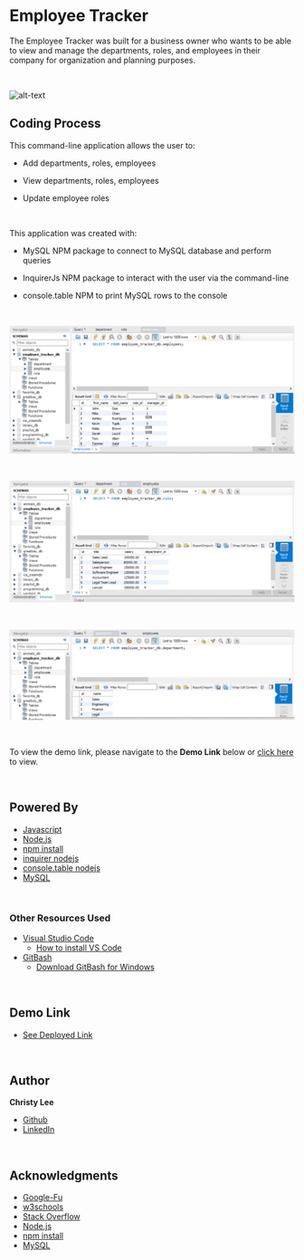 # Employee Tracker

The Employee Tracker was built for a business owner who wants to be able to view and manage the departments, roles, and employees in their company for organization and planning purposes.

<br>

![alt-text](employee_tracker1.gif)

## Coding Process

This command-line application allows the user to:

* Add departments, roles, employees

* View departments, roles, employees

* Update employee roles

<br>

This application was created with:

* MySQL NPM package to connect to MySQL database and perform queries

* InquirerJs NPM package to interact with the user via the command-line

* console.table NPM to print MySQL rows to the console

<br>

![Image](employee_tracker2.PNG)

<br>

![Image](employee_tracker3.PNG)

<br>

![Image](employee_tracker4.PNG)

<br>

To view the demo link, please navigate to the **Demo Link** below or  [click here](https://drive.google.com/file/d/1r9LA72u7k9CZtzqO8hEGj5Vmmm3qrrkp/view) to view.

<br>

## Powered By

* [Javascript](https://developer.mozilla.org/en-US/docs/Web/JavaScript)
* [Node.js](https://nodejs.org/en/)
* [npm install](https://nodejs.org/en/)
* [inquirer nodejs](https://www.npmjs.com/package/inquirer)
* [console.table nodejs](https://www.npmjs.com/package/console.table)
* [MySQL](https://www.mysql.com/)

<br>

### Other Resources Used

* [Visual Studio Code](https://code.visualstudio.com/)
    * [How to install VS Code](https://code.visualstudio.com/docs/setup/setup-overview)
* [GitBash](https://gitforwindows.org/)
    * [Download GitBash for Windows](https://git-scm.com/downloads)

<br>

## Demo Link

* [See Deployed Link](https://drive.google.com/file/d/1r9LA72u7k9CZtzqO8hEGj5Vmmm3qrrkp/view)

<br>

## Author
**Christy Lee** 

- [Github](https://github.com/christyglee)
- [LinkedIn](https://www.linkedin.com/in/christy-g-lee/)

<br> 

## Acknowledgments

* [Google-Fu](https://www.google.com)
* [w3schools](https://www.w3schools.com/)
* [Stack Overflow](https://stackoverflow.com/search?q=over)
* [Node.js](https://nodejs.org/en/)
* [npm install](https://nodejs.org/en/)
* [MySQL](https://www.mysql.com/)
